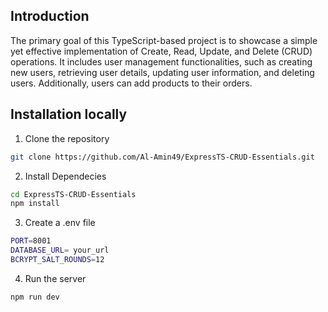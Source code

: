## Introduction
The primary goal of this TypeScript-based project is to showcase a simple yet effective implementation of Create, Read, Update, and Delete (CRUD) operations. It includes user management functionalities, such as creating new users, retrieving user details, updating user information, and deleting users. Additionally, users can add products to their orders.

## Installation locally
1. Clone the repository
```bash
git clone https://github.com/Al-Amin49/ExpressTS-CRUD-Essentials.git

```
2. Install Dependecies
```bash
cd ExpressTS-CRUD-Essentials
npm install

```
3. Create a .env file
```bash
PORT=8001
DATABASE_URL= your_url
BCRYPT_SALT_ROUNDS=12

```
4. Run the server
```
npm run dev
```

